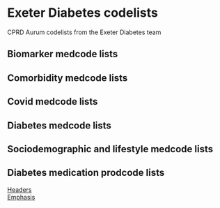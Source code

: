# Exeter Diabetes codelists
CPRD Aurum codelists from the Exeter Diabetes team

## Biomarker medcode lists


## Comorbidity medcode lists


## Covid medcode lists


## Diabetes medcode lists


## Sociodemographic and lifestyle medcode lists


## Diabetes medication prodcode lists
[Headers](#headers)  
[Emphasis](#emphasis)
